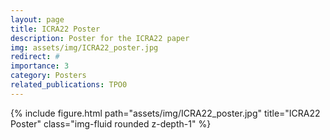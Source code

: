 ```yaml
---
layout: page
title: ICRA22 Poster
description: Poster for the ICRA22 paper
img: assets/img/ICRA22_poster.jpg
redirect: #
importance: 3
category: Posters
related_publications: TPO0
---
```


<div class="row">
    <div class="col-sm mt-3 mt-md-0">
        {% include figure.html path="assets/img/ICRA22_poster.jpg" title="ICRA22 Poster" class="img-fluid rounded z-depth-1" %}
    </div>
</div>


